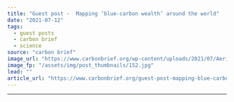 ```yaml
---
title: "Guest post -  Mapping ‘blue-carbon wealth’ around the world"
date: "2021-07-12"
tags: 
  - guest posts
  - carbon brief
  - science
source: "carbon brief"
image_url: "https://www.carbonbrief.org/wp-content/uploads/2021/07/Aerial-of-mangroves-at-King-Sound-Australia_F4XF6W-583x372.jpg"
image_fp: "/assets/img/post_thumbnails/152.jpg"
lead: ""
article_url: "https://www.carbonbrief.org/guest-post-mapping-blue-carbon-wealth-around-the-world"
---
```


---

